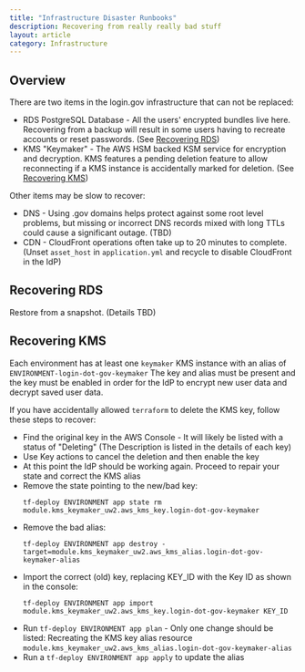 ```yaml
---
title: "Infrastructure Disaster Runbooks"
description: Recovering from really really bad stuff
layout: article
category: Infrastructure
---
```


## Overview

There are two items in the login.gov infrastructure that can not be replaced:

* RDS PostgreSQL Database - All the users' encrypted bundles live here.  Recovering from a backup will result
  in some users having to recreate accounts or reset passwords.  (See [Recovering RDS](#recovering-rds))
* KMS "Keymaker" - The AWS HSM backed KSM service for encryption and decryption.  KMS features a pending deletion
  feature to allow reconnecting if a KMS instance is accidentally marked for deletion. (See [Recovering KMS](#recovering-kms))

Other items may be slow to recover:

* DNS - Using .gov domains helps protect against some root level problems, but missing or incorrect DNS records mixed with long TTLs could cause
  a significant outage. (TBD)
* CDN - CloudFront operations often take up to 20 minutes to complete. (Unset `asset_host` in `application.yml` and recycle to disable
  CloudFront in the IdP)

## Recovering RDS

Restore from a snapshot.  (Details TBD)

## Recovering KMS

Each environment has at least one `keymaker` KMS instance with an alias of `ENVIRONMENT-login-dot-gov-keymaker`  The key and alias must be present and
the key must be enabled in order for the IdP to encrypt new user data and decrypt
saved user data.

If you have accidentally allowed `terraform` to delete the KMS key, follow these steps
to recover:

* Find the original key in the AWS Console - It will likely be listed with a status of "Deleting"   (The Description is listed in the details of each key)
* Use Key actions to cancel the deletion and then enable the key
* At this point the IdP should be working again.  Proceed to repair your state and correct the KMS alias
* Remove the state pointing to the new/bad key:
  ~~~
  tf-deploy ENVIRONMENT app state rm module.kms_keymaker_uw2.aws_kms_key.login-dot-gov-keymaker
  ~~~
* Remove the bad alias:
  ~~~
  tf-deploy ENVIRONMENT app destroy -target=module.kms_keymaker_uw2.aws_kms_alias.login-dot-gov-keymaker-alias
  ~~~
* Import the correct (old) key, replacing KEY_ID with the Key ID as shown in the console:
  ~~~
  tf-deploy ENVIRONMENT app import module.kms_keymaker_uw2.aws_kms_key.login-dot-gov-keymaker KEY_ID
  ~~~
* Run `tf-deploy ENVIRONMENT app plan` - Only one change should be listed: Recreating the KMS key alias resource `module.kms_keymaker_uw2.aws_kms_alias.login-dot-gov-keymaker-alias`
* Run a `tf-deploy ENVIRONMENT app apply` to update the alias
